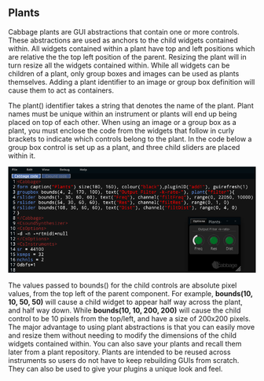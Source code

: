 ## Plants

Cabbage plants are GUI abstractions that contain one or more controls. These abstractions are used as anchors to the child widgets contained within. All widgets contained within a plant have top and left positions which are relative the the top left position of the parent. Resizing the plant will in turn resize all the widgets contained within. While all widgets can be children of a plant, only group boxes and images can be used as plants themselves. Adding a plant identifier to an image or group box definition will cause them to act as containers. 

The plant() identifier takes a string that denotes the name of the plant. Plant names must be unique within an instrument or plants will end up being placed on top of each other. When using an image or a group box as a plant, you must enclose the code from the widgets that follow in curly brackets to indicate which controls belong to the plant. In the code below a group box control is set up as a plant, and three child sliders are placed within it.

![](images/plantsExample.png)

The values passed to bounds() for the child controls are absolute pixel values, from the top left of the parent component. For example, **bounds(10, 10, 50, 50)** will cause a child widget to appear half way across the plant, and half way down. While **bounds(10, 10, 200, 200)** will cause the child control to be 10 pixels from the top/left, and have a size of 200x200 pixels.   
The major advantage to using plant abstractions is that you can easily move and resize them without needing to modify the dimensions of the child widgets contained within. You can also save your plants and recall them later from a plant repository. Plants are intended to be reused across instruments so users do not have to keep rebuilding GUIs from scratch. They can also be used to give your plugins a unique look and feel. 